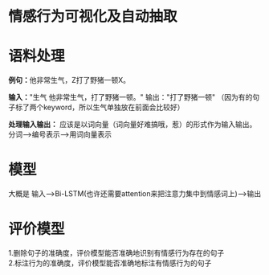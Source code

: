 # 情感行为可视化及自动抽取


# 语料处理

<b>例句：</b>他非常<keyword>生气</keyword>，Z打了野猪一顿X。

<b>输入：</b>"生气 他非常<keyword>生气</keyword>，打了野猪一顿。"    输出："打了野猪一顿"
（因为有的句子标了两个keyword，所以生气单独放在前面会比较好）

<b>处理输入输出：</b>
应该是以词向量（词向量好难搞哦，惹）的形式作为输入输出。分词-->编号表示-->用词向量表示

# 模型
大概是 输入-->Bi-LSTM(也许还需要attention来把注意力集中到情感词上)-->输出

# 评价模型
1.删除句子的准确度，评价模型能否准确地识别有情感行为存在的句子</br>
2.标注行为的准确度，评价模型能否准确地标注有情感行为的句子
